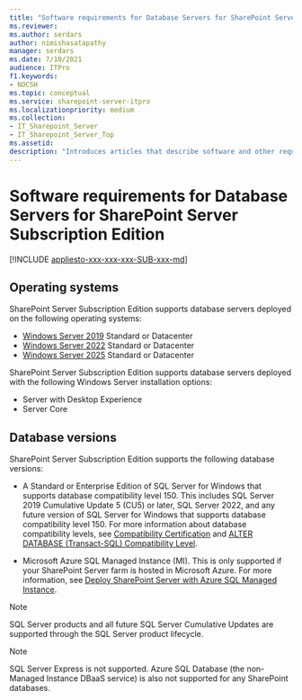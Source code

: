 ```yaml
---
title: "Software requirements for Database Servers for SharePoint Server Subscription Edition"
ms.reviewer: 
ms.author: serdars
author: nimishasatapathy
manager: serdars
ms.date: 7/10/2021
audience: ITPro
f1.keywords:
- NOCSH
ms.topic: conceptual
ms.service: sharepoint-server-itpro
ms.localizationpriority: medium
ms.collection:
- IT_Sharepoint_Server
- IT_Sharepoint_Server_Top
ms.assetid: 
description: "Introduces articles that describe software and other requirements for SharePoint Server Subscription Edition."
---
```


# Software requirements for Database Servers for SharePoint Server Subscription Edition

[!INCLUDE [appliesto-xxx-xxx-xxx-SUB-xxx-md](../includes/appliesto-xxx-xxx-xxx-SUB-xxx-md.md)] 

## Operating systems

SharePoint Server Subscription Edition supports database servers deployed on the following operating systems:
- [Windows Server 2019](https://www.microsoft.com/evalcenter/evaluate-windows-server-2019) Standard or Datacenter
- [Windows Server 2022](https://www.microsoft.com/evalcenter/evaluate-windows-server-2022) Standard or Datacenter
- [Windows Server 2025](https://www.microsoft.com/evalcenter/evaluate-windows-server-2025) Standard or Datacenter

SharePoint Server Subscription Edition supports database servers deployed with the following Windows Server installation options:
- Server with Desktop Experience
- Server Core

## Database versions

SharePoint Server Subscription Edition supports the following database versions:

- A Standard or Enterprise Edition of SQL Server for Windows that supports database compatibility level 150. This includes SQL Server 2019 Cumulative Update 5 (CU5) or later, SQL Server 2022, and any future version of SQL Server for Windows that supports database compatibility level 150. For more information about database compatibility levels, see [Compatibility Certification](/sql/database-engine/install-windows/compatibility-certification) and [ALTER DATABASE (Transact-SQL) Compatibility Level](/sql/t-sql/statements/alter-database-transact-sql-compatibility-level).

- Microsoft Azure SQL Managed Instance (MI). This is only supported if your SharePoint Server farm is hosted in Microsoft Azure. For more information, see [Deploy SharePoint Server with Azure SQL Managed Instance](/sharepoint/administration/deploy-azure-sql-managed-instance-with-sharepoint-servers).

> [!NOTE]
> SQL Server products and all future SQL Server Cumulative Updates are supported through the SQL Server product lifecycle.

> [!NOTE]
> SQL Server Express is not supported. Azure SQL Database (the non-Managed Instance DBaaS service) is also not supported for any SharePoint databases.
